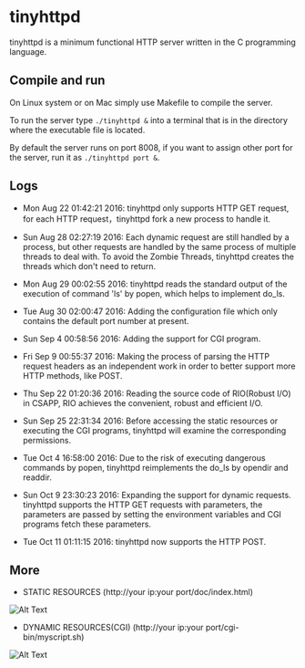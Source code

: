 # tinyhttpd


tinyhttpd is a minimum functional HTTP server written in the C programming language.

## Compile and run

On Linux system or on Mac simply use Makefile to compile the server.

To run the server type `./tinyhttpd &` into a terminal that is in the directory where the executable file is located.

By default the server runs on port 8008, if you want to assign other port for the server, run it as `./tinyhttpd port &`.

## Logs

* Mon Aug 22 01:42:21 2016: tinyhttpd only supports HTTP GET request, for each HTTP request，tinyhttpd fork a new process to handle it.

* Sun Aug 28 02:27:19 2016: Each dynamic request are still handled by a process, but other requests are handled by the same process of multiple threads to deal with. To avoid the Zombie Threads, tinyhttpd creates the threads which don't need to return.

* Mon Aug 29 00:02:55 2016: tinyhttpd reads the standard output of the execution of command 'ls' by popen, which helps to implement do_ls.

* Tue Aug 30 02:00:47 2016: Adding the configuration file which only contains the default port number at present.

* Sun Sep 4 00:58:56 2016: Adding the support for CGI program.

* Fri Sep 9 00:55:37 2016: Making the process of parsing the HTTP request headers as an independent work in order to better support more HTTP methods, like POST.

* Thu Sep 22 01:20:36 2016: Reading the source code of RIO(Robust I/O) in CSAPP, RIO achieves the convenient, robust and efficient I/O.

* Sun Sep 25 22:31:34 2016: Before accessing the static resources or executing the CGI programs, tinyhttpd will examine the corresponding permissions.

* Tue Oct 4 16:58:00 2016: Due to the risk of executing dangerous commands by popen, tinyhttpd reimplements the do_ls by opendir and readdir.

* Sun Oct 9 23:30:23 2016: Expanding the support for dynamic requests. tinyhttpd supports the HTTP GET requests with parameters, the parameters are passed by setting the environment variables and CGI programs fetch these parameters.

* Tue Oct 11 01:11:15 2016: tinyhttpd now supports the HTTP POST.



## More

* STATIC RESOURCES (http://your ip:your port/doc/index.html)


![Alt Text](https://github.com/tinylcy/tinyhttpd/raw/master/doc/static.png)


* DYNAMIC RESOURCES(CGI) (http://your ip:your port/cgi-bin/myscript.sh)

![Alt Text](https://github.com/tinylcy/tinyhttpd/raw/master/doc/dynamic.png)
